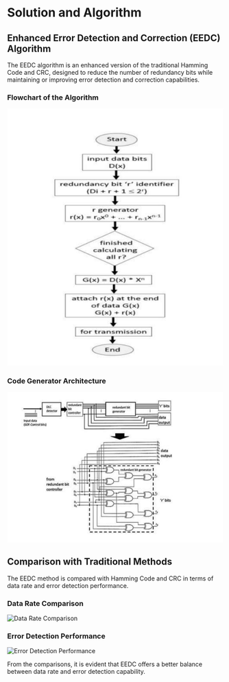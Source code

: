 # Solution and Algorithm

## Enhanced Error Detection and Correction (EEDC) Algorithm

The EEDC algorithm is an enhanced version of the traditional Hamming Code and CRC, designed to reduce the number of redundancy bits while maintaining or improving error detection and correction capabilities.

### Flowchart of the Algorithm

![Flowchart of the Algorithm](../images/flowchart.png)

### Code Generator Architecture

![Code Generator Architecture](../images/architecture.png)

## Comparison with Traditional Methods

The EEDC method is compared with Hamming Code and CRC in terms of data rate and error detection performance.

### Data Rate Comparison

![Data Rate Comparison](../images/data_rate_comparison.png)

### Error Detection Performance

![Error Detection Performance](images/error_detection.png)

From the comparisons, it is evident that EEDC offers a better balance between data rate and error detection capability.
